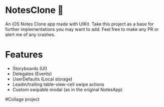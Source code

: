 # NotesClone 📝
An iOS Notes Clone app made with UIKit. Take this project as a base for further implementations you may want to add. Feel free to make any PR or alert me of any crashes.
# Features
- Storyboards (UI)
- Delegates (Events)
- UserDefaults (Local storage)
- Leadin/trailing table-view-cell swipe actions
- Custom swipable modal (as in the original NotesApp)

#Collage project
<br />
